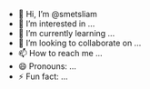- 👋 Hi, I’m @smetsliam
- 👀 I’m interested in ...
- 🌱 I’m currently learning ...
- 💞️ I’m looking to collaborate on ...
- 📫 How to reach me ...
- 😄 Pronouns: ...
- ⚡ Fun fact: ...

<!---
smetsliam/smetsliam is a ✨ special ✨ repository because its `README.md` (this file) appears on your GitHub profile.
You can click the Preview link to take a look at your changes.
--->
